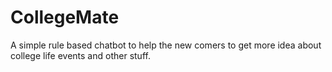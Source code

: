 # CollegeMate

A simple rule based chatbot to help the new comers to get more idea about college life events and other stuff.

